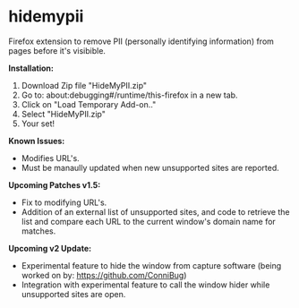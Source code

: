 # hidemypii
Firefox extension to remove PII (personally identifying information) from pages before it's visibible.

**Installation:**
1. Download Zip file "HideMyPII.zip"
2. Go to: about:debugging#/runtime/this-firefox in a new tab.
3. Click on "Load Temporary Add-on.."
4. Select "HideMyPII.zip"
5. Your set!


**Known Issues:**
- Modifies URL's.  
- Must be manaully updated when new unsupported sites are reported.  


**Upcoming Patches v1.5:**
- Fix to modifying URL's.  
- Addition of an external list of unsupported sites, and code to retrieve the list and compare each URL to the current window's domain name for matches. 


**Upcoming v2 Update:**
- Experimental feature to hide the window from capture software (being worked on by: https://github.com/ConniBug)  
- Integration with experimental feature to call the window hider while unsupported sites are open.
